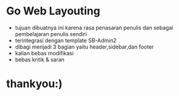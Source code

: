# Go Web Layouting #
* tujuan dibuatnya ini karena rasa penasaran penulis dan sebagai pembelajaran penulis sendiri 
* terintegrasi dengan template SB-Admin2
* dibagi menjadi 3 bagian yaitu header,sidebar,dan footer
* kalian bebas modifikasi
* bebas kritik & saran

# thankyou:) #
